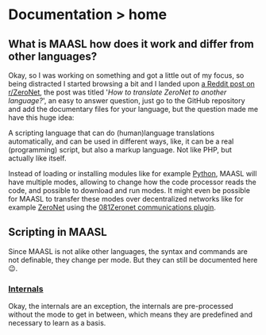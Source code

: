 # Documentation > home

## What is MAASL how does it work and differ from other languages?

Okay, so I was working on something and got a little out of my focus, so being distracted I started browsing a bit and I landed upon [a Reddit post on r/ZeroNet](https://www.reddit.com/r/zeronet/comments/fklzbv/how_to_translate_zeronet_to_another_language/), the post was titled '*How to translate ZeroNet to another language?*', an easy to answer question, just go to the GitHub repository and add the documentary files for your language, but the question made me have this huge idea:

A scripting language that can do (human)language translations automatically, and can be used in different ways, like, it can be a real (programming) script, but also a markup language. Not like PHP, but actually like itself.

Instead of loading or installing modules like for example [Python](https://docs.python.org/3/tutorial/modules.html), MAASL will have multiple modes, allowing to change how the code processor reads the code, and possible to download and run modes. It might even be possible for MAASL to transfer these modes over decentralized networks like for example [ZeroNet](https://zeronet.io/) using the [081Zeronet communications plugin](https://github.com/0810-Software/0810Zeronet-plugin-win).

## Scripting in MAASL

Since MAASL is not alike other languages, the syntax and commands are not definable, they change per mode. But they can still be documented here ​​😉.

### [Internals](./INTERNALS/)

Okay, the internals are an exception, the internals are pre-processed without the mode to get in between, which means they are predefined and necessary to learn as a basis.

